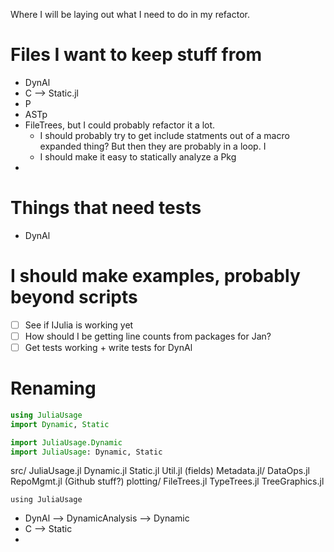 Where I will be laying out what I need to do in my refactor.

# Files I want to keep stuff from

* DynAl
* C --> Static.jl
* P
* ASTp
* FileTrees, but I could probably refactor it a lot.
  * I should probably try to get include statments out of a macro expanded thing? But then they are probably in a loop. I
  * I should make it easy to statically analyze a Pkg
*

# Things that need tests

* DynAl

# I should make examples, probably beyond scripts

* [ ] See if IJulia is working yet
* [ ] How should I be getting line counts from packages for Jan?
* [ ] Get tests working + write tests for DynAl

# Renaming

```julia
using JuliaUsage
import Dynamic, Static
```
```julia
import JuliaUsage.Dynamic
import JuliaUsage: Dynamic, Static
```
src/
  JuliaUsage.jl
  Dynamic.jl
  Static.jl
  Util.jl (fields)
  Metadata.jl/ DataOps.jl
  RepoMgmt.jl (Github stuff?)
  plotting/
    FileTrees.jl
    TypeTrees.jl
    TreeGraphics.jl


`using JuliaUsage`
* DynAl --> DynamicAnalysis --> Dynamic
* C --> Static
*

